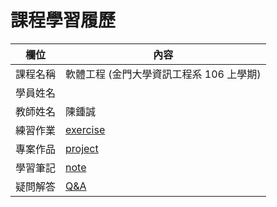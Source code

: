 # 課程學習履歷

欄位       |  內容
----------|----------------------------
課程名稱   | 軟體工程 (金門大學資訊工程系 106 上學期)
學員姓名   | 
教師姓名   | 陳鍾誠
練習作業   | [exercise](exercise)
專案作品   | [project](project)
學習筆記   | [note](note)
疑問解答   | [Q&A](QA)
